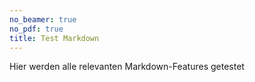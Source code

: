 ```yaml
---
no_beamer: true
no_pdf: true
title: Test Markdown
---
```


Hier werden alle relevanten Markdown-Features getestet
